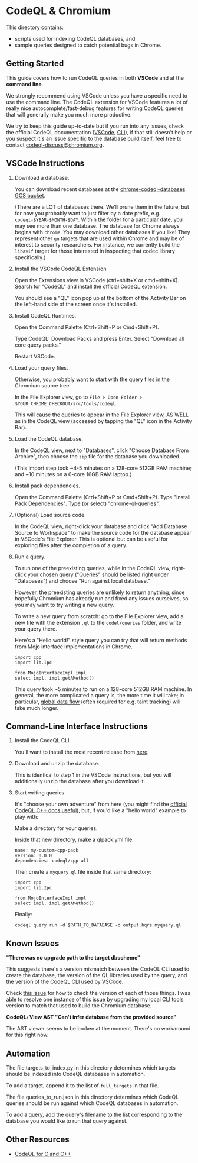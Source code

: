 # CodeQL & Chromium

This directory contains:
* scripts used for indexing CodeQL databases, and
* sample queries designed to catch potential bugs in Chrome.

## Getting Started

This guide covers how to run CodeQL queries in both **VSCode** and at the
**command line**.

We strongly recommend using VSCode unless you have a specific need to use the
command line.  The CodeQL extension for VSCode features a lot of really nice
autocomplete/fast-debug features for writing CodeQL queries that will generally
make you much more productive.

We try to keep this guide up-to-date but if you run into any issues, check the
official CodeQL documentation
([VSCode](https://codeql.github.com/docs/codeql-for-visual-studio-code/),
[CLI](https://docs.github.com/en/code-security/codeql-cli/getting-started-with-the-codeql-cli)),
if that still doesn't help or you suspect it's an issue specific to the database
build itself, feel free to contact codeql-discuss@chromium.org.

## VSCode Instructions

1. Download a database.

    You can download recent databases at the
    [chrome-codeql-databases GCS bucket](https://commondatastorage.googleapis.com/chrome-codeql-databases/).

    (There are a LOT of databases there.  We'll prune them in the future, but
    for now you probably want to just filter by a date prefix, e.g.
    `codeql-$YEAR-$MONTH-$DAY`. Within the folder for a particular date, you may
    see more than one database. The database for Chrome always begins with
    `chrome`. You may download other databases if you like!  They represent
    other `gn` targets that are used within Chrome and may be of interest to
    security researchers. For instance, we currently build the `libavif` target
    for those interested in inspecting that codec library specifically.)

2. Install the VSCode CodeQL Extension

    Open the Extensions view in VSCode (ctrl+shift+X or cmd+shift+X).  Search
    for "CodeQL" and install the official CodeQL extension.

    You should see a "QL" icon pop up at the bottom of the Activity Bar on the
    left-hand side of the screen once it's installed.

3. Install CodeQL Runtimes.

    Open the Command Palette (Ctrl+Shift+P or Cmd+Shift+P).

    Type CodeQL: Download Packs and press Enter.  Select "Download all core
    query packs."

    Restart VSCode.

4. Load your query files.

    Otherwise, you probably want to start with the query files in the Chromium
    source tree.

    In the File Explorer view, go to
    `File > Open Folder > $YOUR_CHROME_CHECKOUT/src/tools/codeql`.

    This will cause the queries to appear in the File Explorer view, AS WELL as
    in the CodeQL view (accessed by tapping the "QL" icon in the Activity Bar).

5. Load the CodeQL database.

    In the CodeQL view, next to "Databases", click "Choose Database From
    Archive", then choose the `zip` file for the database you downloaded.

    (This import step took ~4-5 minutes on a 128-core 512GB RAM machine; and ~10
    minutes on a 6-core 16GB RAM laptop.)

6. Install pack dependencies.

    Open the Command Palette (Ctrl+Shift+P or Cmd+Shift+P).
    Type "Install Pack Dependencies".
    Type (or select) "chrome-ql-queries".

7. (Optional) Load source code.

    In the CodeQL view, right-click your database and click "Add Database Source
    to Workspace" to make the source code for the database appear in VSCode's
    File Explorer.  This is optional but can be useful for exploring files after
    the completion of a query.

8. Run a query.

    To run one of the preexisting queries, while in the CodeQL view, right-click
    your chosen query ("Queries" should be listed right under "Databases") and
    choose "Run against local database."

    However, the preexisting queries are unlikely to return anything, since
    hopefully Chromium has already run and fixed any issues ourselves, so you
    may want to try writing a new query.

    To write a new query from scratch: go to the File Explorer view, add a new
    file with the extension `.ql` to the `codel/queries` folder, and write your
    query
    there.

    Here's a "Hello world!" style query you can try that will return methods
    from Mojo interface implementations in Chrome.

    ```
    import cpp
    import lib.Ipc

    from MojoInterfaceImpl impl
    select impl, impl.getAMethod()
    ```

    This query took ~5 minutes to run on a 128-core 512GB RAM machine.  In
    general, the more complicated a query is, the more time it will take; in
    particular,
    [global data flow](https://codeql.github.com/docs/writing-codeql-queries/about-data-flow-analysis/)
    (often required for e.g. taint tracking) will take much longer.

## Command-Line Interface Instructions

1. Install the CodeQL CLI.

    You'll want to install the most recent release from
    [here](https://github.com/github/codeql-action/releases).

2. Download and unzip the database.

    This is identical to step 1 in the VSCode Instructions, but you will
    additionally unzip the database after you download it.

3. Start writing queries.

    It's "choose your own adventure" from here (you might find the
    [official CodeQL C++ docs useful](https://codeql.github.com/docs/codeql-language-guides/basic-query-for-cpp-code/)),
    but, if you'd like a "hello world" example to play with:

    Make a directory for your queries.

    Inside that new directory, make a qlpack.yml file.

    ```
    name: my-custom-cpp-pack
    version: 0.0.0
    dependencies: codeql/cpp-all
    ```

    Then create a `myquery.ql` file inside that same directory:

    ```
    import cpp
    import lib.Ipc

    from MojoInterfaceImpl impl
    select impl, impl.getAMethod()
    ```

    Finally:

    `codeql query run -d $PATH_TO_DATABASE -o output.bqrs myquery.ql`

## Known Issues

**"There was no upgrade path to the target dbscheme"**

This suggests there's a version mismatch between the CodeQL CLI used to create
the database, the version of the QL libraries used by the query, and the version
of the CodeQL CLI used by VSCode.

Check [this issue](https://github.com/github/codeql/issues/12331) for how to
check the version of each of those things.  I was able to resolve one instance
of this issue by upgrading my local CLI tools version to match that used to
build the Chromium database.

**CodeQL: View AST "Can't infer database from the provided source"**

The AST viewer seems to be broken at the moment.  There's no workaround for this
right now.

## Automation

The file targets_to_index.py in this directory determines which targets should
be indexed into CodeQL databases in automation.

To add a target, append it to the list of `full_targets` in that file.

The file queries_to_run.json in this directory determines which CodeQL queries
should be run against which CodeQL databases in automation.

To add a query, add the query's filename to the list corresponding to the
database you would like to run that query against.

## Other Resources

* [CodeQL for C and C++](https://codeql.github.com/docs/codeql-language-guides/codeql-for-cpp/)
